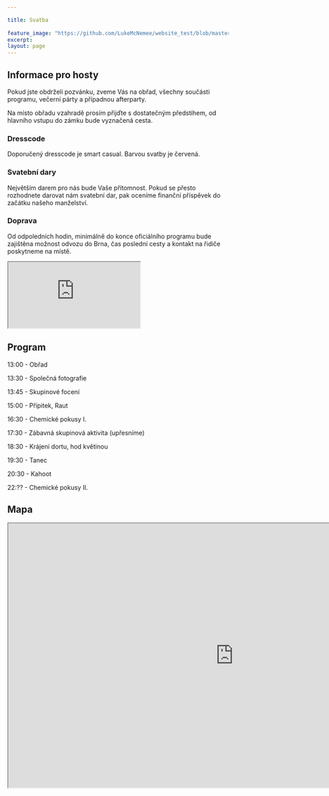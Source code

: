 ```yaml
---

title: Svatba 
 
feature_image: "https://github.com/LukeMcNemee/website_test/blob/master/pozvanka.png?raw=true" 
excerpt: 
layout: page
---
```


## Informace pro hosty
Pokud jste obdrželi pozvánku, zveme Vás na obřad, všechny součásti programu, večerní párty a případnou afterparty. 

Na místo obřadu vzahradě prosím přijďte s dostatečným předstihem, od hlavního vstupu do zámku bude vyznačená cesta.

### Dresscode
Doporučený dresscode je smart casual. Barvou svatby je červená.

### Svatební dary
Největším darem pro nás bude Vaše přítomnost. Pokud se přesto rozhodnete darovat nám svatební dar, pak oceníme finanční příspěvek do začátku našeho manželství. 

### Doprava
Od odpoledních hodin, minimálně do konce oficiálního programu bude zajištěna možnost odvozu do Brna, čas poslední cesty a kontakt na řidiče poskytneme na místě. 

<iframe src="https://www.poll-maker.com/frame2984668xA4e715ab-89" width:100%; height:297px;"></iframe>
 
## Program

13:00 - Obřad

13:30 - Společná fotografie

13:45 - Skupinové focení

15:00 - Přípitek, Raut

16:30 - Chemické pokusy I.

17:30 - Zábavná skupinová aktivita (upřesníme)

18:30 - Krájení dortu, hod květinou

19:30 - Tanec

20:30 - Kahoot

22:?? - Chemické pokusy II.


## Mapa


<iframe src="https://www.google.com/maps/d/embed?mid=1Wa0_PgAejh5X9cm_QFa-GiF7jsL9O3TE" width="1024" height="600"></iframe>
